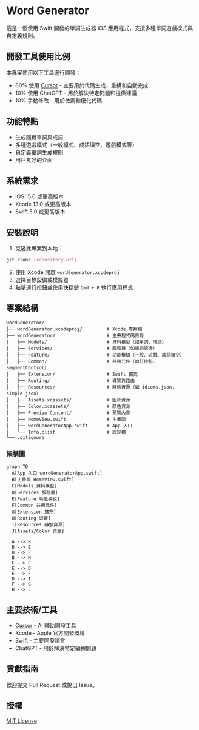 # Word Generator

這是一個使用 Swift 開發的單詞生成器 iOS 應用程式，支援多種單詞遊戲模式與自定義規則。

## 開發工具使用比例

本專案使用以下工具進行開發：

- 80% 使用 [Cursor](https://cursor.sh/) - 主要用於代碼生成、重構和自動完成
- 10% 使用 ChatGPT - 用於解決特定問題和提供建議
- 10% 手動修改 - 用於微調和優化代碼

## 功能特點

- 生成隨機單詞與成語
- 多種遊戲模式（一般模式、成語填空、遊戲模式等）
- 自定義單詞生成規則
- 用戶友好的介面

## 系統需求

- iOS 15.0 或更高版本
- Xcode 13.0 或更高版本
- Swift 5.0 或更高版本

## 安裝說明

1. 克隆此專案到本地：

```bash
git clone [repository-url]
```

2. 使用 Xcode 開啟 `wordGenerator.xcodeproj`
3. 選擇目標設備或模擬器
4. 點擊運行按鈕或使用快捷鍵 `Cmd + R` 執行應用程式

## 專案結構

```
wordGenerator/
├── wordGenerator.xcodeproj/         # Xcode 專案檔
├── wordGenerator/                   # 主要程式碼目錄
│   ├── Models/                      # 資料模型（如單詞、成語）
│   ├── Services/                    # 服務層（如單詞管理）
│   ├── Feature/                     # 功能模組（一般、遊戲、成語填空）
│   ├── Common/                      # 共用元件（自訂按鈕、SegmentControl）
│   ├── Extension/                   # Swift 擴充
│   ├── Routing/                     # 導覽與路由
│   ├── Resources/                   # 靜態資源（如 idioms.json, simple.json）
│   ├── Assets.xcassets/             # 圖片資源
│   ├── Color.xcassets/              # 顏色資源
│   ├── Preview Content/             # 預覽內容
│   ├── HomeView.swift               # 主畫面
│   ├── wordGeneratorApp.swift       # App 入口
│   └── Info.plist                   # 設定檔
└── .gitignore
```

### 架構圖

```mermaid
graph TD
  A[App 入口 wordGeneratorApp.swift]
  B[主畫面 HomeView.swift]
  C[Models 資料模型]
  D[Services 服務層]
  E[Feature 功能模組]
  F[Common 共用元件]
  G[Extension 擴充]
  H[Routing 導覽]
  I[Resources 靜態資源]
  J[Assets/Color 資源]

  A --> B
  B --> E
  B --> F
  B --> H
  E --> C
  E --> D
  E --> F
  D --> I
  F --> G
  B --> J
```

## 主要技術/工具

- [Cursor](https://cursor.sh/) - AI 輔助開發工具
- Xcode - Apple 官方開發環境
- Swift - 主要開發語言
- ChatGPT - 用於解決特定編程問題

## 貢獻指南

歡迎提交 Pull Request 或提出 Issue。

## 授權

[MIT License](LICENSE)
